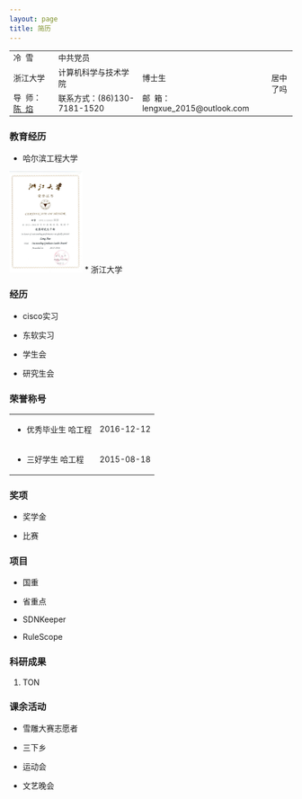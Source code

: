 ```yaml
---
layout: page
title: 简历 
---
```

<table>
	<tr valign="middle">
		<td align="left">冷&nbsp;&nbsp;雪</td>
		<td align="left">中共党员</td>
		<td align="left"></td>
		<td align="center" rowspan="3">居中了吗</td>
	</tr>
	<tr valign="middle">
		<td align="left">浙江大学</td>
		<td align="left">计算机科学与技术学院</td>
		<td align="left">博士生</td> 		
	</tr>
	<tr valign="middle">
		<td align="left">导&nbsp;&nbsp;师：<a href="http://www.cs.northwestern.edu/~ychen/">陈&nbsp;&nbsp;焰</a></td>
		<td align="left">联系方式：(86)130-7181-1520</td>
		<td align="left">邮&nbsp;&nbsp;箱：lengxue_2015@outlook.com</td>
	</tr>
</table>

### 教育经历
 * 哈尔滨工程大学
 <img src="/images/leng/resume/excellent_leader_zju.jpg" width="130" height="180" />
 * 浙江大学

### 经历
 * cisco实习

 * 东软实习

 * 学生会

 * 研究生会

### 荣誉称号
<table>
	<tr valign="middle">
		<td align="left"><ul><li>优秀毕业生 哈工程</li></ul></td>
		<td align="right">2016-12-12</td>
	</tr>
	<tr valign="middle">
		<td align="left"><ul><li>三好学生 哈工程</li></ul></td>
		<td align="right"><a href="http://www.lengxue.space/images/leng/resume/excellent_leader_zju.jpg"><i class='social fa fa-weibo'></i></a> 2015-08-18</td>
	</tr>
</table>

### 奖项
 * 奖学金

 * 比赛

### 项目
 * 国重

 * 省重点

 * SDNKeeper

 * RuleScope
 
### 科研成果
  1. TON

### 课余活动
 * 雪雕大赛志愿者

 * 三下乡

 * 运动会

 * 文艺晚会

